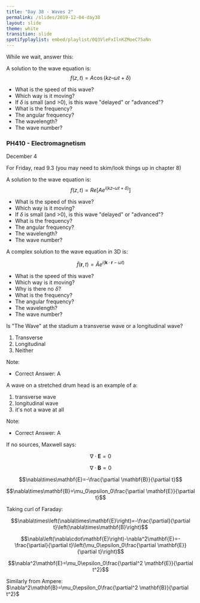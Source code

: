 ```yaml
---
title: "Day 38 - Waves 2"
permalink: /slides/2019-12-04-day38
layout: slide
theme: white
transition: slide
spotifyplaylist: embed/playlist/0Q3VleFxIlnKZMoeC75aNn
---
```


<section data-markdown>
While we wait, answer this:

A solution to the wave equation is:
$$f(z,t) = A \cos(kz – \omega t + \delta)$$

* What is the speed of this wave?
* Which way is it moving?
* If $\delta$ is small (and >0), is this wave "delayed" or "advanced"?
* What is the frequency?
* The angular frequency?
* The wavelength?
* The wave number?


</section>
<section data-markdown="">

### PH410 - Electromagnetism

December 4

For Friday, read 9.3 (you may need to skim/look things up in chapter 8)
</section>



<section data-markdown>

A solution to the wave equation is:
$$f(z,t) = Re\left[A e^{i(kz – \omega t + \delta)}\right]$$

* What is the speed of this wave?
* Which way is it moving?
* If $\delta$ is small (and >0), is this wave "delayed" or "advanced"?
* What is the frequency?
* The angular frequency?
* The wavelength?
* The wave number?


</section>

<section data-markdown>

A complex solution to the wave equation in 3D is:

$$\widetilde{f}(\mathbf{r},t) = \widetilde{A}e^{i(\mathbf{k}\cdot\mathbf{r}-\omega t)}$$


* What is the speed of this wave?
* Which way is it moving?
* Why is there no $\delta$?
* What is the frequency?
* The angular frequency?
* The wavelength?
* The wave number?

</section>

<section data-markdown>

Is "The Wave" at the stadium a transverse wave or a longitudinal wave?
1. Transverse
2. Longitudinal
3. Neither

Note:
* Correct Answer: A

</section>

<section data-markdown>

A wave on a stretched drum head is an example of a:
1. transverse wave
2. longitudinal wave
3. it's not a wave at all

Note:
* Correct Answer: A

</section>
<section data-markdown>
  
  If no sources, Maxwell says:
  
  $$\nabla\cdot\mathbf{E}=0$$
  
  $$\nabla\cdot\mathbf{B}=0$$
  
  $$\nabla\times\mathbf{E}=-\frac{\partial \mathbf{B}}{\partial t}$$
  
  $$\nabla\times\mathbf{B}=\mu_0\epsilon_0\frac{\partial \mathbf{E}}{\partial t}$$

  
</section>
<section data-markdown>
  
  Taking curl of Faraday:

  $$\nabla\times\left(\nabla\times\mathbf{E}\right)=-\frac{\partial}{\partial t}\left(\nabla\times\mathbf{B}\right)$$
  
  $$\nabla\left(\nabla\cdot\mathbf{E}\right)-\nabla^2\mathbf{E}=-\frac{\partial}{\partial t}\left(\mu_0\epsilon_0\frac{\partial \mathbf{E}}{\partial t}\right)$$
  
  $$\nabla^2\mathbf{E}=\mu_0\epsilon_0\frac{\partial^2 \mathbf{E}}{\partial t^2}$$

  Similarly from Ampere:   $\nabla^2\mathbf{B}=\mu_0\epsilon_0\frac{\partial^2 \mathbf{B}}{\partial t^2}$


  
</section>
